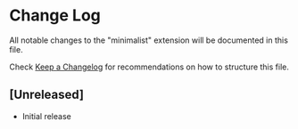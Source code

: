 # Change Log

All notable changes to the "minimalist" extension will be documented in this file.

Check [Keep a Changelog](http://keepachangelog.com/) for recommendations on how to structure this file.

## [Unreleased]

- Initial release
